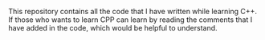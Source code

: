 This repository contains all the code that I have written while learning C++. If those who wants to learn CPP can learn by reading the comments that I have added in the code, which would be helpful to understand.
